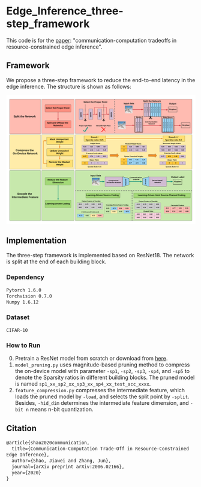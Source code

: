 # Edge_Inference_three-step_framework
This code is for the [paper](https://arxiv.org/abs/2006.02166): "communication-computation tradeoffs in resource-constrained edge inference".


## Framework

We propose a three-step framework to reduce the end-to-end latency in the edge inference. The structure is shown as follows:

![avatar](./Framework.png)

## Implementation

The three-step framework is implemented based on ResNet18. The network is split at the end of each building block.

### Dependency

```
Pytorch 1.6.0
Torchvision 0.7.0
Numpy 1.6.12
```

### Dataset

```
CIFAR-10
```
### How to Run

0. Pretrain a ResNet model from scratch or download from [here](https://github.com/shaojiawei07/some_model).
1. `model_pruning.py` uses magnitude-based pruning method to compress the on-device model with parameter `-sp1`, `-sp2`, `-sp3`, `-sp4`, and `-sp5` to denote the Sparsity ratios in different building blocks. The pruned model is named `sp1_xx_sp2_xx_sp3_xx_sp4_xx_test_acc_xxxx`.
2. `feature_compression.py` compresses the intermediate feature, which loads the pruned model by `-load`, and selects the split point by `-split`. Besides, `-hid_dim` determines the intermediate feature dimension, and `-bit n` means n-bit quantization. 



## Citation

```
@article{shao2020communication,
  title={Communication-Computation Trade-Off in Resource-Constrained Edge Inference},
  author={Shao, Jiawei and Zhang, Jun},
  journal={arXiv preprint arXiv:2006.02166},
  year={2020}
}
```






